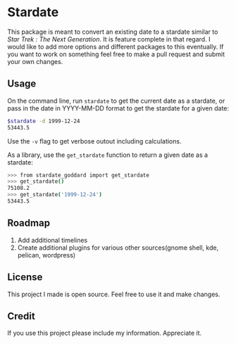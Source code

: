 # Stardate

This package is meant to convert an existing date to a stardate similar to
*Star Trek : The Next Generation*.  It is feature complete in that regard. I
would like to add more options and different packages to this eventually. If
you want to work on something feel free to make a pull request and submit your
own changes.

## Usage

On the command line, run `stardate` to get the current date as a stardate, or
pass in the date in YYYY-MM-DD format to get the stardate for a given date:

```sh
$stardate -d 1999-12-24
53443.5
```

Use the `-v` flag to get verbose outout including calculations.

As a library, use the `get_stardate` function to return a given date as a
stardate:

```sh
>>> from stardate_goddard import get_stardate
>>> get_stardate()
75108.2
>>> get_stardate('1999-12-24')
53443.5
```

## Roadmap

1.  Add additional timelines
2.  Create additional plugins for various other sources(gnome shell, kde,
    pelican, wordpress)

## License

This project I made is open source. Feel free to use it and make changes.

## Credit

If you use this project please include my information. Appreciate it.

